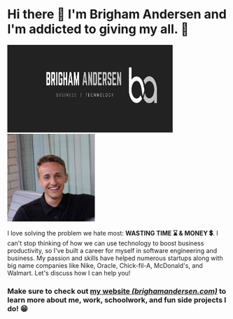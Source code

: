 # Hi there 👋 I'm Brigham Andersen and I'm addicted to giving my all. 💯

<!-- ![Brigham Banner](https://raw.githubusercontent.com/brighamandersen/brighamandersen/main/linkedin-banner.png) -->

<!-- ![Picture of Me](https://raw.githubusercontent.com/brighamandersen/brighamandersen/main/profile.jpg) -->

<!-- Banner             |  Profile
:-------------------------:|:-------------------------:
![Brigham Banner](https://raw.githubusercontent.com/brighamandersen/brighamandersen/main/linkedin-banner.png)  |  ![Picture of Me](https://raw.githubusercontent.com/brighamandersen/brighamandersen/main/profile.jpg) -->

<img src="https://raw.githubusercontent.com/brighamandersen/brighamandersen/main/linkedin-banner.png" alt="Brigham Banner" width="75%" height="200px"> <img src="https://raw.githubusercontent.com/brighamandersen/brighamandersen/main/profile.jpg" alt="Picture of Me" height="200px">

I love solving the problem we hate most:  **WASTING TIME ⌛ & MONEY 💲**. I can't stop thinking of how we can use technology to boost business productivity, so I've built a career for myself in software engineering and business. My passion and skills have helped numerous startups along with big name companies like Nike, Oracle, Chick-fil-A, McDonald's, and Walmart. Let's discuss how I can help you!

### Make sure to check out [my website *(brighamandersen.com)*](https://brighamandersen.com) to learn more about me, work, schoolwork, and fun side projects I do! 😁
